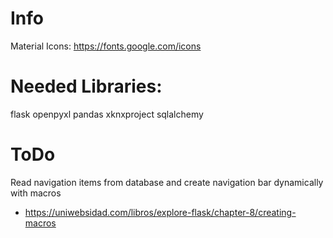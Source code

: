 # Info
Material Icons:
https://fonts.google.com/icons

# Needed Libraries:
flask
openpyxl
pandas
xknxproject
sqlalchemy

# ToDo
Read navigation items from database and create navigation bar dynamically with macros
- https://uniwebsidad.com/libros/explore-flask/chapter-8/creating-macros